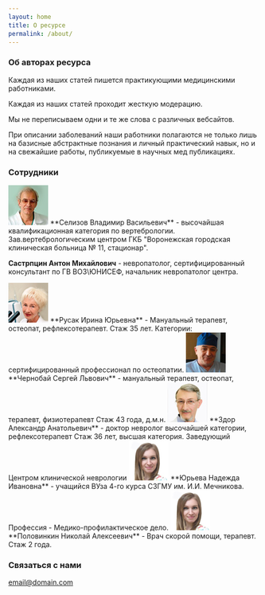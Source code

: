 ```yaml
---
layout: home
title: О ресурсе
permalink: /about/
---
```




### Об авторах ресурса

<p class="vaz2">
Каждая из наших статей пишется практикующими медицинскими работниками.
</p>

Каждая из наших статей проходит  жесткую модерацию. 

Мы не переписываем одни и те же слова с различных  вебсайтов.

При описании заболеваний наши работники полагаются не только лишь  на базисные абстрактные познания и личный практический навык, но и на свежайшие работы, публикуемые в научных мед публикациях.

### Сотрудники
<img src="/images/about/kostenko.jpg" alt="Костенко" class="sdb-img">
**Селизов Владимир Васильевич** - высочайшая квалификационная категория по вертебрологии.
 Зав.вертебрологическим центром ГКБ "Воронежская городская клиническая больница № 11, стационар".
 
 
**Састрпцин Антон Михайлович** - невропатолог, сертифицированный консультант по ГВ ВОЗ\ЮНИСЕФ, начальник невропатолог  центра.


<img src="/images/about/rusak.jpg" alt="Русак" class="sdb-img">
**Русак Ирина Юрьевна** - Мануальный терапевт, остеопат, рефлексотерапевт. Стаж 35 лет. Категории: сертифицированный профессионал по остеопатии. 

<img src="/images/about/chernobay.jpg" alt="Чернобай" class="sdb-img">
**Чернобай Сергей Львович** - мануальный терапевт, остеопат, терапевт, физиотерапевт
Стаж 43 года, д.м.н.

<img src="/images/about/zdor.jpg" alt="Здор" class="sdb-img">
**Здор Александр Анатольевич** -  доктор невролог высочайшей категории, рефлексотерапевт
Стаж 36 лет, высшая категория. Заведующий Центром клинической неврологии 

<img src="/images/about/ureva.jpg" alt="Юрьева" class="sdb-img">
**Юрьева Надежда Ивановна** -  учащийся ВУза 4-го курса СЗГМУ им. И.И. Мечникова. Профессия - Медико-профилактическое дело.

<img src="/images/about/ureva.jpg" alt="Юрьева" class="sdb-img">
**Половинкин Николай Алексеевич** -  Врач скорой помощи, терапевт. Стаж 2 года.

### Связаться с нами

[email@domain.com](mailto:email@domain.com)